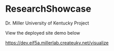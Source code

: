# ResearchShowcase
Dr. Miller University of Kentucky Project

View the deployed site demo below

https://dev.eif5a.millerlab.createuky.net/visualize
